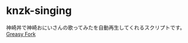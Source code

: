 # knzk-singing
神崎丼で神崎おにいさんの歌ってみたを自動再生してくれるスクリプトです。   
[Greasy Fork](https://greasyfork.org/ja/scripts/32612-knzk-singing)
